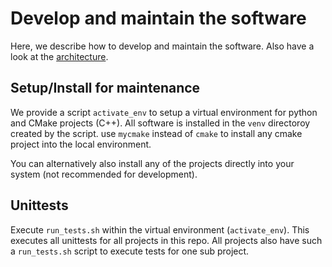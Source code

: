 # Develop and maintain the software

Here, we describe how to develop and maintain the software.
Also have a look at the [architecture](architecture.md).

## Setup/Install for maintenance

We provide a script `activate_env` to setup a virtual
environment for python and CMake projects (C++). All
software is installed in the `venv` directoroy created by
the script. use `mycmake` instead of `cmake` to install
any cmake project into the local environment.

You can alternatively also install any of the 
projects directly into your system (not recommended for development).

## Unittests

Execute `run_tests.sh` within the virtual environment (`activate_env`).
This executes all unittests for all projects in this repo.
All projects also have such a `run_tests.sh` script to
execute tests for one sub project.
